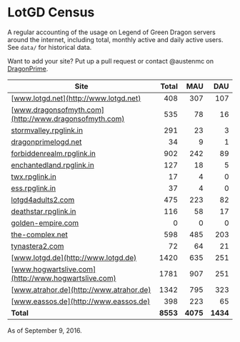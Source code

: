 # LotGD Census
A regular accounting of the usage on Legend of Green Dragon servers around the internet, including total, monthly active and daily active users. See `data/` for historical data.

Want to add your site? Put up a pull request or contact @austenmc on [DragonPrime](http://dragonprime.net).


Site | Total | MAU | DAU
--- | ---:| ---:| ---:
[www.lotgd.net](http://www.lotgd.net)|408|307|107
[www.dragonsofmyth.com](http://www.dragonsofmyth.com)|535|78|16
[stormvalley.rpglink.in](http://stormvalley.rpglink.in)|291|23|3
[dragonprimelogd.net](http://dragonprimelogd.net)|34|9|1
[forbiddenrealm.rpglink.in](http://forbiddenrealm.rpglink.in)|902|242|89
[enchantedland.rpglink.in](http://enchantedland.rpglink.in)|127|18|5
[twx.rpglink.in](http://twx.rpglink.in)|17|4|0
[ess.rpglink.in](http://ess.rpglink.in)|37|4|0
[lotgd4adults2.com](http://lotgd4adults2.com)|475|223|82
[deathstar.rpglink.in](http://deathstar.rpglink.in)|116|58|17
[golden-empire.com](http://golden-empire.com)|0|0|0
[the-complex.net](http://the-complex.net)|598|485|203
[tynastera2.com](http://tynastera2.com)|72|64|21
[www.lotgd.de](http://www.lotgd.de)|1420|635|251
[www.hogwartslive.com](http://www.hogwartslive.com)|1781|907|251
[www.atrahor.de](http://www.atrahor.de)|1342|795|323
[www.eassos.de](http://www.eassos.de)|398|223|65
**Total**|**8553**|**4075**|**1434**

As of September 9, 2016.
